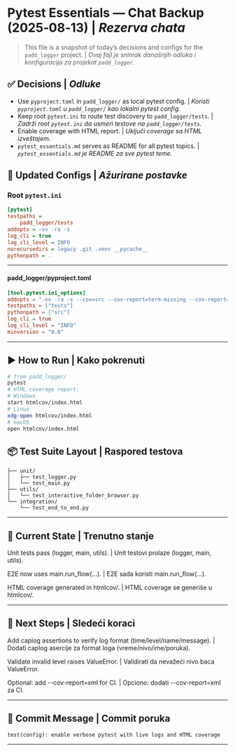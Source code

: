 # Pytest Essentials — Chat Backup (2025‑08‑13) | _Rezerva chata_

> This file is a snapshot of today’s decisions and configs for the `padd_logger` project. | _Ovaj fajl je snimak današnjih odluka i konfiguracija za projekat `padd_logger`._

## ✅ Decisions | _Odluke_

- Use `pyproject.toml` in `padd_logger/` as local pytest config. | _Koristi `pyproject.toml` u `padd_logger/` kao lokalni pytest config._
- Keep root `pytest.ini` to route test discovery to `padd_logger/tests`. | _Zadrži root `pytest.ini` da usmeri testove na `padd_logger/tests`._
- Enable coverage with HTML report. | _Uključi coverage sa HTML izveštajem._
- `pytest_essentials.md` serves as README for all pytest topics. | _`pytest_essentials.md` je README za sve pytest teme._

## 🧰 Updated Configs | _Ažurirane postavke_

### Root `pytest.ini`

```ini
[pytest]
testpaths =
    padd_logger/tests
addopts = -vv -ra -s
log_cli = true
log_cli_level = INFO
norecursedirs = legacy .git .venv __pycache__
pythonpath = .

```

---

#### padd_logger/pyproject.toml

```toml
[tool.pytest.ini_options]
addopts = "-vv -ra -s --cov=src --cov-report=term-missing --cov-report=html"
testpaths = ["tests"]
pythonpath = ["src"]
log_cli = true
log_cli_level = "INFO"
minversion = "8.0"

```

---

## ▶️ How to Run | Kako pokrenuti

```bash
# from padd_logger/
pytest
# HTML coverage report:
# Windows
start htmlcov/index.html
# Linux
xdg-open htmlcov/index.html
# macOS
open htmlcov/index.html

```

## 📦 Test Suite Layout | Raspored testova

```tests/
├── unit/
│   ├── test_logger.py
│   └── test_main.py
├── utils/
│   └── test_interactive_folder_browser.py
└── integration/
    └── test_end_to_end.py
```

---

## 🧪 Current State | Trenutno stanje

Unit tests pass (logger, main, utils). | Unit testovi prolaze (logger, main, utils).

E2E now uses main.run_flow(...). | E2E sada koristi main.run_flow(...).

HTML coverage generated in htmlcov/. | HTML coverage se generiše u htmlcov/.

---

## 🎯 Next Steps | Sledeći koraci

Add caplog assertions to verify log format (time/level/name/message). | Dodati caplog asercije za format loga (vreme/nivo/ime/poruka).

Validate invalid level raises ValueError. | Validirati da nevažeći nivo baca ValueError.

Optional: add --cov-report=xml for CI. | Opciono: dodati --cov-report=xml za CI.

---

## 📝 Commit Message | Commit poruka

```
test(config): enable verbose pytest with live logs and HTML coverage
```

---
